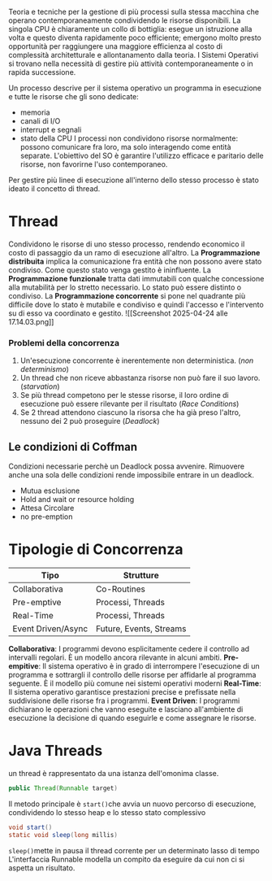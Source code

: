 Teoria e tecniche per la gestione di più processi sulla stessa macchina che operano contemporaneamente condividendo le risorse disponibili.
La singola CPU è chiaramente un collo di bottiglia: esegue un istruzione alla volta e questo diventa rapidamente poco efficiente; emergono molto presto opportunità per raggiungere una maggiore efficienza al costo di complessità architetturale e allontanamento dalla teoria.
I Sistemi Operativi si trovano nella necessità di gestire più attività contemporaneamente o in rapida successione.

Un processo descrive per il sistema operativo un programma in esecuzione e tutte le risorse che gli sono dedicate:
- memoria
- canali di I/O
- interrupt e segnali
- stato della CPU
I processi non condividono risorse normalmente: possono comunicare fra loro, ma solo interagendo come entità separate.
L'obiettivo del SO è garantire l'utilizzo efficace e paritario delle risorse, non favorirne l'uso contemporaneo.

Per gestire più linee di esecuzione all'interno dello stesso processo è stato ideato il concetto di thread.

# Thread
Condividono le risorse di uno stesso processo, rendendo economico il costo di passaggio da un ramo di esecuzione all'altro.
La **Programmazione distribuita** implica la comunicazione fra entità che non possono avere stato condiviso. Come questo stato venga gestito è ininfluente.
La **Programmazione funzionale** tratta dati immutabili con qualche concessione alla mutabilità per lo stretto necessario. Lo stato può essere distinto o condiviso.
La **Programmazione concorrente** si pone nel quadrante più difficile dove lo stato è mutabile e condiviso e quindi l'accesso e l'intervento su di esso va coordinato e gestito.
![[Screenshot 2025-04-24 alle 17.14.03.png]]
### Problemi della concorrenza
1. Un'esecuzione concorrente è inerentemente non deterministica. (*non determinismo*)
2. Un thread che non riceve abbastanza risorse non può fare il suo lavoro. (*starvation*)
3. Se più thread competono per le stesse risorse, il loro ordine di esecuzione può essere rilevante per il risultato (*Race Conditions*)
4. Se 2 thread attendono ciascuno la risorsa che ha già preso l'altro, nessuno dei 2 può proseguire (*Deadlock*)
## Le condizioni di Coffman
Condizioni necessarie perchè un Deadlock possa avvenire.
Rimuovere anche una sola delle condizioni rende impossibile entrare in un deadlock.
- Mutua esclusione
- Hold and wait or resource holding
- Attesa Circolare
- no pre-emption
# Tipologie di Concorrenza
| **Tipo**           | **Strutture**           |
| ------------------ | ----------------------- |
| Collaborativa      | Co-Routines             |
| Pre-emptive        | Processi, Threads       |
| Real-Time          | Processi, Threads       |
| Event Driven/Async | Future, Events, Streams |
**Collaborativa**:
I programmi devono esplicitamente cedere il controllo ad intervalli regolari.
È un modello ancora rilevante in alcuni ambiti.
**Pre-empitive**:
Il sistema operativo è in grado di interrompere l'esecuzione di un programma e sottrargli il controllo delle risorse per affidarle al programma seguente.
È il modello più comune nei sistemi operativi moderni
**Real-Time**:
Il sistema operativo garantisce prestazioni precise e prefissate nella suddivisione delle risorse fra i programmi.
**Event Driven**:
I programmi dichiarano le operazioni che vanno eseguite e lasciano all'ambiente di esecuzione la decisione di quando eseguirle e come assegnare le risorse.
# Java Threads
un thread è rappresentato da una istanza dell'omonima classe.
```Java
public Thread(Runnable target)
```
Il metodo principale è `start()`che avvia un nuovo percorso di esecuzione, condividendo lo stesso heap e lo stesso stato complessivo
```Java
void start()
static void sleep(long millis)
```
`sleep()`mette in pausa il thread corrente per un determinato lasso di tempo
L'interfaccia Runnable modella un compito da eseguire da cui non ci si aspetta un risultato. 
